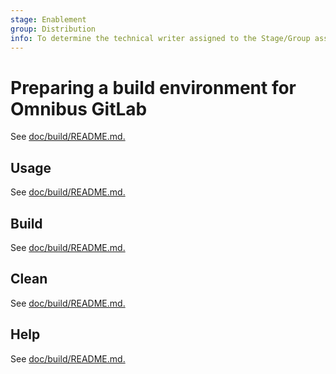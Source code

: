 ```yaml
---
stage: Enablement
group: Distribution
info: To determine the technical writer assigned to the Stage/Group associated with this page, see https://about.gitlab.com/handbook/engineering/ux/technical-writing/#designated-technical-writers
---
```


# Preparing a build environment for Omnibus GitLab

See [doc/build/README.md.](build/README.md#preparing-a-build-environment)

## Usage

See [doc/build/README.md.](build/README.md#usage)

## Build

See [doc/build/README.md.](build/README.md#build)

## Clean

See [doc/build/README.md.](build/README.md#clean)

## Help

See [doc/build/README.md.](build/README.md#help)
